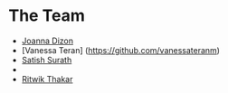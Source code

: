 # The Team

- [Joanna Dizon](https://github.com/joannadizon)
- [Vanessa Teran] (https://github.com/vanessateranm)
- [Satish Surath](https://github.com/nomadic-me)
-
- [Ritwik Thakar](https://github.com/ritwikthakar)
